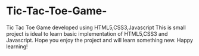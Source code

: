 # Tic-Tac-Toe-Game-
Tic Tac Toe Game developed using HTML5,CSS3,Javascript
This is small project is ideal to learn basic implementation of HTML5,CSS3 and Javascript.
Hope you enjoy the project and will learn something new.
Happy learning!
